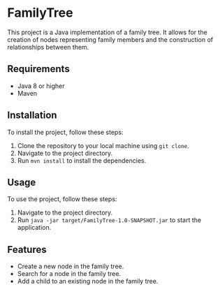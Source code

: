 # FamilyTree

This project is a Java implementation of a family tree. It allows for the creation of nodes representing family members and the construction of relationships between them.

## Requirements

- Java 8 or higher
- Maven

## Installation

To install the project, follow these steps:

1. Clone the repository to your local machine using `git clone`.
2. Navigate to the project directory.
3. Run `mvn install` to install the dependencies.

## Usage

To use the project, follow these steps:

1. Navigate to the project directory.
2. Run `java -jar target/FamilyTree-1.0-SNAPSHOT.jar` to start the application.

## Features

- Create a new node in the family tree.
- Search for a node in the family tree.
- Add a child to an existing node in the family tree.





